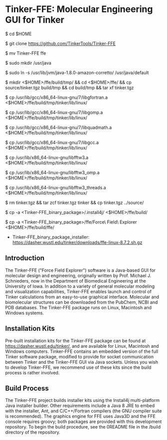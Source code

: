 # Tinker-FFE: Molecular Engineering GUI for Tinker

$ cd $HOME

$ git clone https://github.com/TinkerTools/Tinker-FFE

$ mv Tinker-FFE ffe

$ sudo mkdir /usr/java

$ sudo ln -s /usr/lib/jvm/java-1.8.0-amazon-corretto/ /usr/java/default

$ mkdir <$HOME>/ffe/build/tmp/ && cd <$HOME>/ffe/ && cp source/tinker.tgz build/tmp && cd build/tmp && tar xf tinker.tgz

$ cp /usr/lib/gcc/x86_64-linux-gnu/7/libgfortran.a <$HOME>/ffe/build/tmp/tinker/lib/linux/

$ cp /usr/lib/gcc/x86_64-linux-gnu/7/libgomp.a  <$HOME>/ffe/build/tmp/tinker/lib/linux/  

$ cp /usr/lib/gcc/x86_64-linux-gnu/7/libquadmath.a  <$HOME>/ffe/build/tmp/tinker/lib/linux/  

$ cp /usr/lib/gcc/x86_64-linux-gnu/7/libgcc.a  <$HOME>/ffe/build/tmp/tinker/lib/linux/  

$ cp /usr/lib/x86_64-linux-gnu/libfftw3.a  <$HOME>/ffe/build/tmp/tinker/lib/linux/  

$ cp /usr/lib/x86_64-linux-gnu/libfftw3_omp.a  <$HOME>/ffe/build/tmp/tinker/lib/linux/  

$ cp /usr/lib/x86_64-linux-gnu/libfftw3_threads.a  <$HOME>/ffe/build/tmp/tinker/lib/linux/  

$ rm tinker.tgz && tar zcf tinker.tgz tinker && cp tinker.tgz ../source/

$ cp -a <Tinker-FFE_binary_package>/.install4j/ <$HOME>/ffe/build/

$ cp -a <Tinker-FFE_binary_package>/ffe/Force\ Field\ Explorer <$HOME>/ffe/build/ffe/


* Tinker-FFE_binary_package_installer: https://dasher.wustl.edu/tinker/downloads/ffe-linux-8.7.2.sh.gz


<H2><B>Introduction</B></H2>

The Tinker-FFE ("Force Field Explorer") software is a Java-based GUI for molecular design and engineering, originally written by Prof. Michael J. Schnieders, now in the Department of Biomedical Engineering at the University of Iowa. In addition to a variety of general molecular modeling and visualization capabilities, Tinker-FFE enables launch and control of Tinker calculations from an easy-to-use graphical interface. Molecular and biomolecular structures can be downloaded from the PubChem, NCBI and PDB databases. The Tinker-FFE package runs on Linux, Macintosh and Windows systems.

<H2><B>Installation Kits</B></H2>

Pre-built installation kits for the Tinker-FFE package can be found at https://dasher.wustl.edu/tinker/, and are available for Linux, Macintosh and Windows computers. Tinker-FFE contains an embedded version of the full Tinker software package, modified to provide for socket communication between Tinker and the Tinker-FFE GUI via Java sockets. Unless you wish to develop Tinker-FFE, we recommend use of these kits since the build process is rather involved.

<H2><B>Build Process</B></H2>

The Tinker-FFE project builds installer kits using the Install4j multi-platform Java installer builder. Other requirements include a Java 8 JRE to embed with the installer, Ant, and C/C++/Fortran compilers (the GNU compiler suite is recommended). The graphics engine for FFE uses Java3D and the FFE console requires groovy; both packages are provided with this development repository. To begin the build procedure, see the 0README file in the /build directory of the repository.

